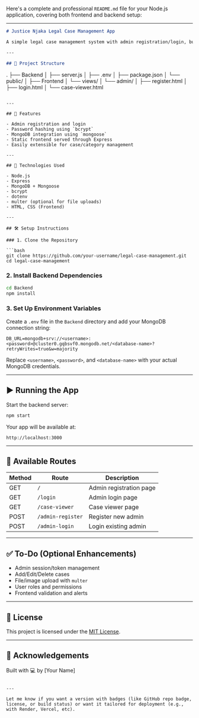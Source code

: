 Here's a complete and professional `README.md` file for your Node.js application, covering both frontend and backend setup:

---

```markdown
# Justice Njaka Legal Case Management App

A simple legal case management system with admin registration/login, built with **Node.js**, **Express**, and **MongoDB**. The frontend is served from static HTML files.

---

## 📁 Project Structure

```
.
├── Backend
│   ├── server.js
│   ├── .env
│   ├── package.json
│   └── public/
│
├── Frontend
│   └── views/
│       └── admin/
│           ├── register.html
│           ├── login.html
│           └── case-viewer.html
```

---

## 🚀 Features

- Admin registration and login
- Password hashing using `bcrypt`
- MongoDB integration using `mongoose`
- Static frontend served through Express
- Easily extensible for case/category management

---

## 🧰 Technologies Used

- Node.js
- Express
- MongoDB + Mongoose
- bcrypt
- dotenv
- multer (optional for file uploads)
- HTML, CSS (Frontend)

---

## 🛠️ Setup Instructions

### 1. Clone the Repository

```bash
git clone https://github.com/your-username/legal-case-management.git
cd legal-case-management
```

### 2. Install Backend Dependencies

```bash
cd Backend
npm install
```

### 3. Set Up Environment Variables

Create a `.env` file in the `Backend` directory and add your MongoDB connection string:

```
DB_URL=mongodb+srv://<username>:<password>@cluster0.gqbsvf0.mongodb.net/<database-name>?retryWrites=true&w=majority
```

Replace `<username>`, `<password>`, and `<database-name>` with your actual MongoDB credentials.

---

## ▶️ Running the App

Start the backend server:

```bash
npm start
```

Your app will be available at:

```
http://localhost:3000
```

---

## 📄 Available Routes

| Method | Route             | Description                     |
|--------|------------------|---------------------------------|
| GET    | `/`              | Admin registration page         |
| GET    | `/login`         | Admin login page                |
| GET    | `/case-viewer`   | Case viewer page                |
| POST   | `/admin-register`| Register new admin              |
| POST   | `/admin-login`   | Login existing admin            |

---

## ✅ To-Do (Optional Enhancements)

- Admin session/token management
- Add/Edit/Delete cases
- File/image upload with `multer`
- User roles and permissions
- Frontend validation and alerts

---

## 📝 License

This project is licensed under the [MIT License](LICENSE).

---

## 🙌 Acknowledgements

Built with 💻 by [Your Name]
```

---

Let me know if you want a version with badges (like GitHub repo badge, license, or build status) or want it tailored for deployment (e.g., with Render, Vercel, etc).
